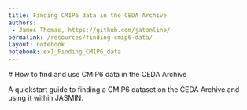 ```yaml
---
title: Finding CMIP6 data in the CEDA Archive
authors:
 - James Thomas, https://github.com/jatonline/
permalink: /resources/finding-cmip6-data/
layout: notebook
notebook: ex1_Finding_CMIP6_data
---
```


<div class="lead" markdown="1">
# How to find and use CMIP6 data in the CEDA Archive

A quickstart guide to finding a CMIP6 dataset on the CEDA Archive and using it within JASMIN.
</div>
